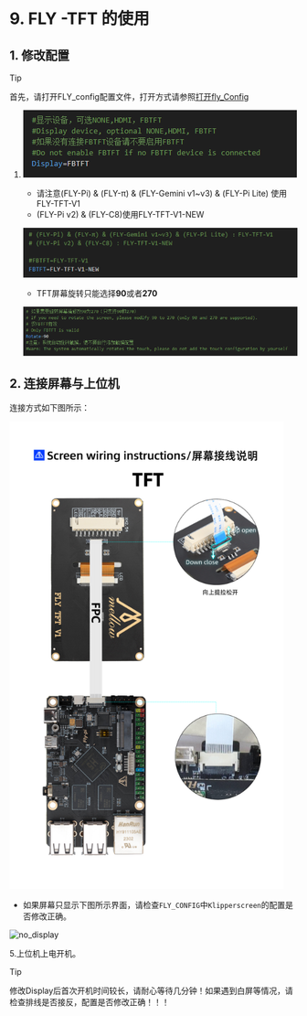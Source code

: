 # 9. FLY -TFT 的使用

## 1. 修改配置

> [!TIP]
> 首先，请打开FLY_config配置文件，打开方式请参照[打开fly_Config](/board/fly_pi/FLY_π_description2?id=_11-打开-fly_config "点击即可跳转")

1. ![tft](../../images/boards/fly_pi/tft1.png)

   * 请注意(FLY-Pi) & (FLY-π) & (FLY-Gemini v1~v3) & (FLY-Pi Lite) 使用FLY-TFT-V1
   * (FLY-Pi v2) & (FLY-C8)使用FLY-TFT-V1-NEW

   ![tft](../../images/boards/fly_pi/tft2.png)

   * TFT屏幕旋转只能选择**90**或者**270**

   ![tft](../../images/boards/fly_pi/tft3.png)

## 2. 连接屏幕与上位机

连接方式如下图所示：

<img src="../../images/boards/fly_pi_v2/tft.jpg" alt="tft" style="zoom:80%;" />

* 如果屏幕只显示下图所示界面，请检查``FLY_CONFIG``中``Klipperscreen``的配置是否修改正确。

![no_display](../../images/boards/fly_pi/no_display.png)

5.上位机上电开机。

> [!TIP]
> 修改Display后首次开机时间较长，请耐心等待几分钟！如果遇到白屏等情况，请检查排线是否接反，配置是否修改正确！！！
